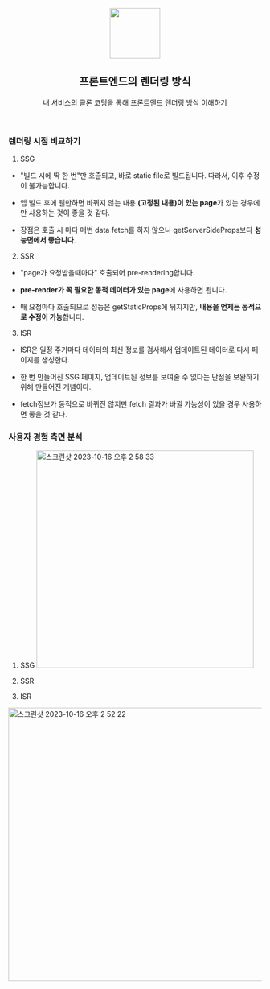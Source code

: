 <p align="middle" >
  <img width="100px;" src="https://em-content.zobj.net/thumbs/160/apple/81/artist-palette_1f3a8.png"/>
</p>
<h2 align="middle">프론트엔드의 렌더링 방식</h2>
<p align="middle">내 서비스의 클론 코딩을 통해 프론트엔드 렌더링 방식 이해하기</p>
<br/>

### 렌더링 시점 비교하기

1. SSG

- "빌드 시에 딱 한 번"만 호출되고, 바로 static file로 빌드됩니다. 따라서, 이후 수정이 불가능합니다.

- 앱 빌드 후에 웬만하면 바뀌지 않는 내용 **(고정된 내용)이 있는 page**가 있는 경우에만 사용하는 것이 좋을 것 같다.

- 장점은 호출 시 마다 매번 data fetch를 하지 않으니 getServerSideProps보다 **성능면에서 좋습니다**.

2. SSR

- "page가 요청받을때마다" 호출되어 pre-rendering합니다.

- **pre-render가 꼭 필요한 동적 데이터가 있는 page**에 사용하면 됩니다.

- 매 요청마다 호출되므로 성능은 getStaticProps에 뒤지지만, **내용을 언제든 동적으로 수정이 가능**합니다.

3. ISR

- ISR은 일정 주기마다 데이터의 최신 정보를 검사해서 업데이트된 데이터로 다시 페이지를 생성한다.

- 한 번 만들어진 SSG 페이지, 업데이트된 정보를 보여줄 수 없다는 단점을 보완하기 위해 만들어진 개념이다.

- fetch정보가 동적으로 바뀌진 않지만 fetch 결과가 바뀔 가능성이 있을 경우 사용하면 좋을 것 같다.

### 사용자 경험 측면 분석

1. SSG
   <img width="432" alt="스크린샷 2023-10-16 오후 2 58 33" src="https://github.com/turtle601/json-server-for-react-payment/assets/78203399/d9f20eeb-61d1-41d4-a093-9d97af08bd01">

2. SSR


3. ISR

<img width="543" alt="스크린샷 2023-10-16 오후 2 52 22" src="https://github.com/turtle601/json-server-for-react-payment/assets/78203399/3c9b8209-60d7-4caa-8dee-4d4f4c40246a">
